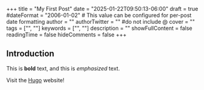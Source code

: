 +++
title = "My First Post"
date = "2025-01-22T09:50:13-06:00"
draft = true
#dateFormat = "2006-01-02" # This value can be configured for per-post date formatting
author = ""
authorTwitter = "" #do not include @
cover = ""
tags = ["", ""]
keywords = ["", ""]
description = ""
showFullContent = false
readingTime = false
hideComments = false
+++
## Introduction

This is **bold** text, and this is *emphasized* text.

Visit the [Hugo](https://gohugo.io) website!

